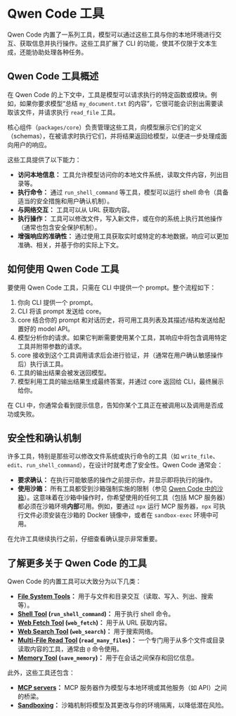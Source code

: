 # Qwen Code 工具

Qwen Code 内置了一系列工具，模型可以通过这些工具与你的本地环境进行交互、获取信息并执行操作。这些工具扩展了 CLI 的功能，使其不仅限于文本生成，还能协助处理各种任务。

## Qwen Code 工具概述

在 Qwen Code 的上下文中，工具是模型可以请求执行的特定函数或模块。例如，如果你要求模型“总结 `my_document.txt` 的内容”，它很可能会识别出需要读取该文件，并请求执行 `read_file` 工具。

核心组件（`packages/core`）负责管理这些工具，向模型展示它们的定义（schemas），在被请求时执行它们，并将结果返回给模型，以便进一步处理成面向用户的响应。

这些工具提供了以下能力：

- **访问本地信息：** 工具允许模型访问你的本地文件系统，读取文件内容，列出目录等。
- **执行命令：** 通过 `run_shell_command` 等工具，模型可以运行 shell 命令（具备适当的安全措施和用户确认机制）。
- **与网络交互：** 工具可以从 URL 获取内容。
- **执行操作：** 工具可以修改文件，写入新文件，或在你的系统上执行其他操作（通常也包含安全保护机制）。
- **增强响应的准确性：** 通过使用工具获取实时或特定的本地数据，响应可以更加准确、相关，并基于你的实际上下文。

## 如何使用 Qwen Code 工具

要使用 Qwen Code 工具，只需在 CLI 中提供一个 prompt。整个流程如下：

1. 你向 CLI 提供一个 prompt。
2. CLI 将该 prompt 发送给 core。
3. core 结合你的 prompt 和对话历史，将可用工具列表及其描述/结构发送给配置好的 model API。
4. 模型分析你的请求。如果它判断需要使用某个工具，其响应中将包含调用特定工具并附带参数的请求。
5. core 接收到这个工具调用请求后会进行验证，并（通常在用户确认敏感操作后）执行该工具。
6. 工具的输出结果会被发送回模型。
7. 模型利用工具的输出结果生成最终答案，并通过 core 返回给 CLI，最终展示给你。

在 CLI 中，你通常会看到提示信息，告知你某个工具正在被调用以及调用是否成功或失败。

## 安全性和确认机制

许多工具，特别是那些可以修改文件系统或执行命令的工具（如 `write_file`、`edit`、`run_shell_command`），在设计时就考虑了安全性。Qwen Code 通常会：

- **要求确认：** 在执行可能敏感的操作之前提示你，并显示即将执行的操作。
- **使用沙箱：** 所有工具都受到沙箱强制实施的限制（参见 [Qwen Code 中的沙箱](../sandbox.md)）。这意味着在沙箱中操作时，你希望使用的任何工具（包括 MCP 服务器）都必须在沙箱环境**内部**可用。例如，要通过 `npx` 运行 MCP 服务器，`npx` 可执行文件必须安装在沙箱的 Docker 镜像中，或者在 `sandbox-exec` 环境中可用。

在允许工具继续执行之前，仔细查看确认提示非常重要。

## 了解更多关于 Qwen Code 的工具

Qwen Code 的内置工具可以大致分为以下几类：

- **[File System Tools](./file-system.md)：** 用于与文件和目录交互（读取、写入、列出、搜索等）。
- **[Shell Tool](./shell.md) (`run_shell_command`)：** 用于执行 shell 命令。
- **[Web Fetch Tool](./web-fetch.md) (`web_fetch`)：** 用于从 URL 获取内容。
- **[Web Search Tool](./web-search.md) (`web_search`)：** 用于搜索网络。
- **[Multi-File Read Tool](./multi-file.md) (`read_many_files`)：** 一个专门用于从多个文件或目录读取内容的工具，通常由 `@` 命令使用。
- **[Memory Tool](./memory.md) (`save_memory`)：** 用于在会话之间保存和回忆信息。

此外，这些工具还包含：

- **[MCP servers](./mcp-server.md)：** MCP 服务器作为模型与本地环境或其他服务（如 API）之间的桥梁。
- **[Sandboxing](../sandbox.md)：** 沙箱机制将模型及其更改与你的环境隔离，以降低潜在风险。